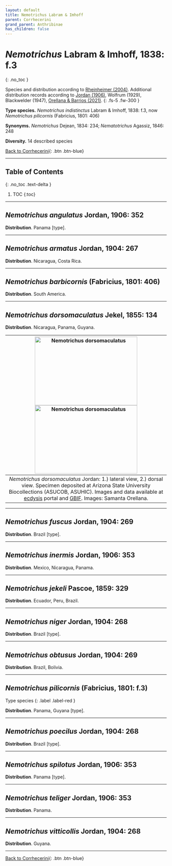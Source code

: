 ```yaml
---
layout: default
title: Nemotrichus Labram & Imhoff
parent: Corrhecerini
grand_parent: Anthribinae
has_children: false
---
```



# _Nemotrichus_ Labram & Imhoff, 1838: f.3
{: .no_toc }

Species and distribution according to [Rheinheimer (2004)](https://www.zobodat.at/pdf/Mitt-Ent-Ver-Stuttgart_39_2004_0001-0244.pdf). Additional distribution records according to [Jordan (1906)](https://www.biodiversitylibrary.org/item/14611#page/363/mode/1up), Wolfrum (1929), Blackwelder (1947), [Orellana & Barrios (2021)](https://www.researchgate.net/publication/348416935_Catalogue_of_the_Anthribidae_Coleoptera_Curculionoidea_of_Panama_including_new_country_records_and_a_key_to_genera).
{: .fs-5 .fw-300 }

**Type species.** _Nemotrichus indistinctus_ Labram & Imhoff, 1838: f.3, now _Nemotrichus pilicornis_ (Fabricius, 1801: 406)

**Synonyms.** _Nemotrichus_ Dejean, 1834: 234; _Nematotrichus_ Agassiz, 1846: 248

**Diversity.** 14 described species

[Back to Corrhecerini](https://anthribidae.github.io/anthribidae/anthribinae/corrhecerini/corrhecerini/){: .btn .btn-blue}

---

## Table of Contents
{: .no_toc .text-delta }

1. TOC
{:toc}

---

## _Nemotrichus angulatus_ Jordan, 1906: 352

**Distribution**. Panama [type].

---

## _Nemotrichus armatus_ Jordan, 1904: 267

**Distribution**. Nicaragua, Costa Rica.

---

## _Nemotrichus barbicornis_ (Fabricius, 1801: 406)

**Distribution**. South America.

---

## _Nemotrichus dorsomaculatus_ Jekel, 1855: 134

**Distribution**. Nicaragua, Panama, Guyana.

|[<img src="https://serv.biokic.asu.edu/imglib/ecdysis/ASU_ASUCOB/ASUCOB0015/ASUCOB0015243_lateral_edited_1637888538.jpg" alt="Nemotrichus dorsomaculatus"  width="320" height="213.4">](https://serv.biokic.asu.edu/ecdysis/collections/individual/index.php?occid=629156) [<img src="https://serv.biokic.asu.edu/imglib/ecdysis/ASU_ASUCOB/ASUCOB0015/ASUCOB0015243_dorsal_edited_1637888890.jpg" alt="Nemotrichus dorsomaculatus" width="320" height="213.4">](https://serv.biokic.asu.edu/ecdysis/collections/individual/index.php?occid=629156)|
|:--:| 
|_Nemotrichus dorsomaculatus_ Jordan: 1.) lateral view, 2.) dorsal view. Specimen deposited at Arizona State University Biocollections (ASUCOB, ASUHIC). Images and data available at [ecdysis](https://serv.biokic.asu.edu/ecdysis/index.php) portal and [GBIF](gbif.org). Images: Samanta Orellana.|

---

## _Nemotrichus fuscus_ Jordan, 1904: 269

**Distribution**. Brazil [type].

---

## _Nemotrichus inermis_ Jordan, 1906: 353

**Distribution**. Mexico, Nicaragua, Panama.

---

## _Nemotrichus jekeli_ Pascoe, 1859: 329

**Distribution**. Ecuador, Peru, Brazil.

---

## _Nemotrichus niger_ Jordan, 1904: 268

**Distribution**. Brazil [type].

---

## _Nemotrichus obtusus_ Jordan, 1904: 269

**Distribution**. Brazil, Bolivia.

---

## _Nemotrichus pilicornis_ (Fabricius, 1801: f.3)
Type species
{: .label .label-red }

**Distribution**. Panama, Guyana [type].

---

## _Nemotrichus poecilus_ Jordan, 1904: 268

**Distribution**. Brazil [type].

---

## _Nemotrichus spilotus_ Jordan, 1906: 353

**Distribution**. Panama [type].

---

## _Nemotrichus teliger_ Jordan, 1906: 353

**Distribution**. Panama.

---

## _Nemotrichus vitticollis_ Jordan, 1904: 268

**Distribution**. Guyana.

---

[Back to Corrhecerini](https://anthribidae.github.io/anthribidae/anthribinae/corrhecerini/corrhecerini/){: .btn .btn-blue}
